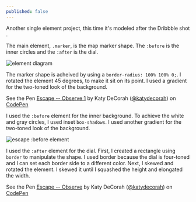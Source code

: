 ```yaml
---
published: false
---
```


Another single element project, this time it's modeled after the Dribbble shot []().

The main element, `.marker`, is the map marker shape. The `:before` is the inner circles and the `:after` is the dial.

![element diagram](https://dl.dropbox.com/s/q4he7hpqshi3khn/escape-elements.png)

The marker shape is acheived by using a `border-radius: 100% 100% 0;`. I rotated the element 45 degrees, to make it sit on its point. I used a gradient for the two-toned look of the background.

<p data-height="314" data-theme-id="97" data-slug-hash="5139eb2825b88adf9495330f554a9c5b" data-user="katydecorah" data-default-tab="result" class='codepen'>See the Pen <a href='http://codepen.io/katydecorah/pen/5139eb2825b88adf9495330f554a9c5b'>Escape -- Observe 1</a> by Katy DeCorah (<a href='http://codepen.io/katydecorah'>@katydecorah</a>) on <a href='http://codepen.io'>CodePen</a></p>

I used the `:before` element for the inner background. To achieve the white and gray circles, I used inset `box-shadows`. I used another gradient for the two-toned look of the background.

![escape :before element](https://dl.dropbox.com/s/dvzqijk4t377jta/escape-before.png)

I used the `:after` element for the dial. First, I created a rectangle using `border` to manipulate the shape. I used border because the dial is four-toned and I can set each border side to a different color. Next, I skewed and rotated the element. I skewed it until I squashed the height and elongated the width.

<p data-height="350" data-theme-id="97" data-slug-hash="2da5c6fd1fea85b62eef5c84568f6658" data-user="katydecorah" data-default-tab="result" class='codepen'>See the Pen <a href='http://codepen.io/katydecorah/pen/2da5c6fd1fea85b62eef5c84568f6658'>Escape -- Observe</a> by Katy DeCorah (<a href='http://codepen.io/katydecorah'>@katydecorah</a>) on <a href='http://codepen.io'>CodePen</a></p>